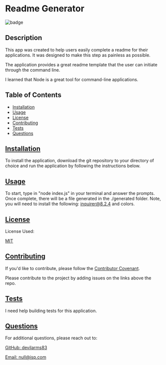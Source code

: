 # Readme Generator

  ![badge](https://img.shields.io/badge/license-MIT-success)
  
  ## Description
  
  This app was created to help users easily complete a readme for their applications. It was designed to make this step as painless as possible.

  The application provides a great readme template that the user can initiate through the command line.

  I learned that Node is a great tool for command-line applications.
  
  ## Table of Contents 
  
  - [Installation](#installation)
  - [Usage](#usage)
  - [License](#license)
  - [Contributing](#contributing)
  - [Tests](#tests)
  - [Questions](#questions)
  
  ## [Installation](#table-of-contents)
  
  To install the application, download the git repository to your directory of choice and run the application by following the instructions below.
  
  ## [Usage](#table-of-contents)
  
  To start, type in "node index.js" in your terminal and answer the prompts. Once complete, there will be a file generated in the ./generated folder. Note, you will need to install the following: inquirer@8.2.4 and colors.
  
  
  ## [License](#table-of-contents)

  License Used:
  
  [MIT](https://choosealicense.com/licenses/mit)
    

  ## [Contributing](#table-of-contents)
  
  If you'd like to contribute, please follow the [Contributor Covenant](https://www.contributor-covenant.org/).

  Please contribute to the project by adding issues on the links above the repo.

  ## [Tests](#table-of-contents)
  
  I need help building tests for this application.
  
  ## [Questions](#table-of-contents)
  
  For additional questions, please reach out to:

  [GitHub: devilarms83](https://github.com/devilarms83)

  [Email: null@isp.com](mailto:null@isp.com)


